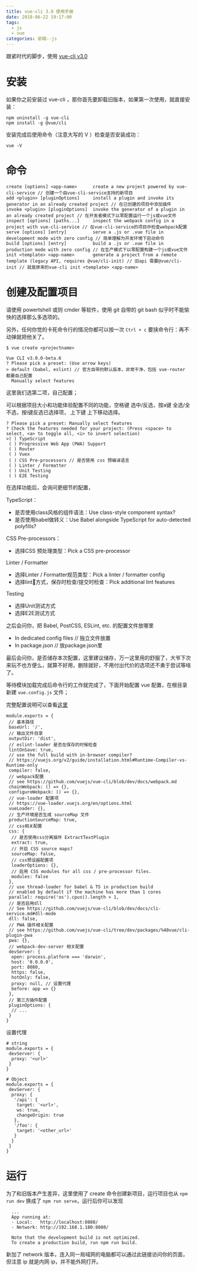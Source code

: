 ```yaml
---
title: vue-cli 3.0 使用手册
date: 2018-06-22 19:17:00
tags: 
  - js
  - vue
categories: 前端--js
---
```

跟紧时代的脚步，使用 [vue-cli v3.0](https://cli.vuejs.org/)
<!-- more -->

# 安装

如果你之前安装过 vue-cli ，那你首先要卸载旧版本，如果第一次使用，就直接安装：

```
npm uninstall -g vue-cli
npm install -g @vue/cli
```

安装完成后使用命令（注意大写的 V ）检查是否安装成功：

```
vue -V
```

# 命令

```
create [options] <app-name>      create a new project powered by vue-cli-service // 创建一个由vue-cli-service支持的新项目
add <plugin> [pluginOptions]     install a plugin and invoke its generator in an already created project // 在已创建的项目中添加插件
invoke <plugin> [pluginOptions]  invoke the generator of a plugin in an already created project // 在开发者模式下以零配置运行一个js或vue文件
inspect [options] [paths...]     inspect the webpack config in a project with vue-cli-service // 在vue-cli-service的项目中检查webpack配置
serve [options] [entry]          serve a .js or .vue file in development mode with zero config // 简单理解为开发环境下启动命令
build [options] [entry]          build a .js or .vue file in production mode with zero config // 在生产模式下以零配置构建一个js或vue文件
init <template> <app-name>       generate a project from a remote template (legacy API, requires @vue/cli-init) // 旧api 需要@vue/cli-init // 就是原来的vue-cli init <template> <app-name>

```

# 创建及配置项目

请使用 powertshell 或则 cmder 等软件，使用 git 自带的 git bash 似乎时不能愉快的选择那么多选项的。

另外，任何你觉的卡死命令行的情况你都可以按一次 `Ctrl + c` 要挟命令行：再不动弹就把他关了。

```
$ vue create <projectname>

Vue CLI v3.0.0-beta.6
? Please pick a preset: (Use arrow keys)
> default (babel, eslint) // 官方自带的默认版本，非常干净，包括 vue-router 都要自己配置
  Manually select features
```

这里我们选第二项，自己配置；

可以根据项目大小和功能体验配置不同的功能，空格键 选中/反选，按a键 全选/全不选，按i键反选已选择项， 上下键 上下移动选择。

```
? Please pick a preset: Manually select features
? Check the features needed for your project: (Press <space> to select, <a> to toggle all, <i> to invert selection)
>( ) TypeScript
 ( ) Progressive Web App (PWA) Support
 ( ) Router
 ( ) Vuex
 ( ) CSS Pre-processors // 是否使用 css 预编译语言
 ( ) Linter / Formatter 
 ( ) Unit Testing
 ( ) E2E Testing

```

在选择功能后，会询问更细节的配置，

TypeScript：

* 是否使用class风格的组件语法：Use class-style component syntax?
* 是否使用babel做转义：Use Babel alongside TypeScript for auto-detected polyfills?

CSS Pre-processors：

* 选择CSS 预处理类型：Pick a CSS pre-processor

Linter / Formatter

* 选择Linter / Formatter规范类型：Pick a linter / formatter config
* 选择lint方式，保存时检查/提交时检查：Pick additional lint features

Testing

* 选择Unit测试方式
* 选择E2E测试方式

之后会问你，把 Babel, PostCSS, ESLint, etc. 的配置文件放哪里

* In dedicated config files // 独立文件放置
* In package.json // 放package.json里

最后会问你，是否储存本次配置，这里建议储存，万一这里用的舒服了，大爷下次来玩不也方便么，就算不好用，删除就好，不用付出代价的选项还不勇于尝试等啥了。

等待模块加载完成后命令行的工作就完成了，下面开始配置 vue 配置，在根目录新建 `vue.config.js` 文件；

完整配置说明可以查看[这里](https://github.com/vuejs/vue-cli/tree/dev/docs/config)

```
module.exports = {
 // 基本路径
 baseUrl: '/',
 // 输出文件目录
 outputDir: 'dist',
 // eslint-loader 是否在保存的时候检查
 lintOnSave: true,
 // use the full build with in-browser compiler?
 // https://vuejs.org/v2/guide/installation.html#Runtime-Compiler-vs-Runtime-only
 compiler: false,
 // webpack配置
 // see https://github.com/vuejs/vue-cli/blob/dev/docs/webpack.md
 chainWebpack: () => {},
 configureWebpack: () => {},
 // vue-loader 配置项
 // https://vue-loader.vuejs.org/en/options.html
 vueLoader: {},
 // 生产环境是否生成 sourceMap 文件
 productionSourceMap: true,
 // css相关配置
 css: {
  // 是否使用css分离插件 ExtractTextPlugin
  extract: true,
  // 开启 CSS source maps?
  sourceMap: false,
  // css预设器配置项
  loaderOptions: {},
  // 启用 CSS modules for all css / pre-processor files.
  modules: false
 },
 // use thread-loader for babel & TS in production build
 // enabled by default if the machine has more than 1 cores
 parallel: require('os').cpus().length > 1,
 // 是否启用dll
 // See https://github.com/vuejs/vue-cli/blob/dev/docs/cli-service.md#dll-mode
 dll: false,
 // PWA 插件相关配置
 // see https://github.com/vuejs/vue-cli/tree/dev/packages/%40vue/cli-plugin-pwa
 pwa: {},
 // webpack-dev-server 相关配置
 devServer: {
  open: process.platform === 'darwin',
  host: '0.0.0.0',
  port: 8080,
  https: false,
  hotOnly: false,
  proxy: null, // 设置代理
  before: app => {}
 },
 // 第三方插件配置
 pluginOptions: {
  // ...
 }
}
```

设置代理

```
# string
module.exports = {
 devServer: {
  proxy: '<url>'
 }
}

# Object
module.exports = {
 devServer: {
  proxy: {
   '/api': {
    target: '<url>',
    ws: true,
    changeOrigin: true
   },
   '/foo': {
    target: '<other_url>'
   }
  }
 }
}
```

# 运行

为了和旧版本产生差异，这里使用了 create 命令创建新项目，运行项目也从 `npm run dev` 换成了 `npm run serve`，运行后你可以发现

```
  ...
  App running at:
  - Local:   http://localhost:8080/
  - Network: http://192.168.1.180:8080/

  Note that the development build is not optimized.
  To create a production build, run npm run build.

```

新加了 network 版本，连入同一局域网的电脑都可以通过此链接访问你的页面，但注意 ip 就是内网 ip，并不能外网打开。 
